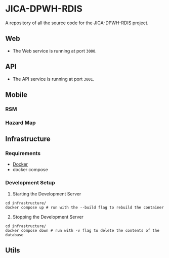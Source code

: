 # JICA-DPWH-RDIS
A repository of all the source code for the JICA-DPWH-RDIS project.

## Web
- The Web service is running at port `3000`.
## API
- The API service is running at port `3001`.
## Mobile
### RSM
### Hazard Map
## Infrastructure
### Requirements
- [Docker](https://docs.docker.com/get-docker/)
- docker compose

### Development Setup
1. Starting the Development Server
```
cd infrastructure/
docker compose up # run with the --build flag to rebuild the container
```
2. Stopping the Development Server
```
cd infrastructure/
docker compose down # run with -v flag to delete the contents of the database
```

## Utils


